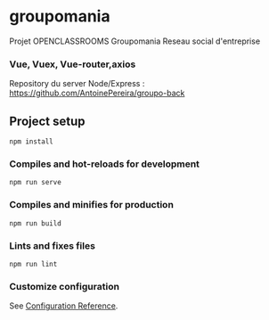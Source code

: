 # groupomania

Projet OPENCLASSROOMS Groupomania
Reseau social d'entreprise 

### Vue, Vuex, Vue-router,axios

Repository du server Node/Express :  https://github.com/AntoinePereira/groupo-back



## Project setup
```
npm install
```

### Compiles and hot-reloads for development
```
npm run serve
```

### Compiles and minifies for production
```
npm run build
```

### Lints and fixes files
```
npm run lint
```

### Customize configuration
See [Configuration Reference](https://cli.vuejs.org/config/).
